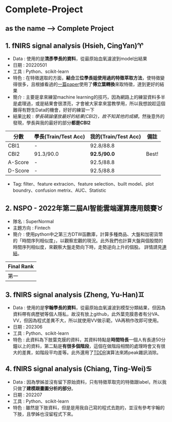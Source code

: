 # Complete-Project
as the name --> Complete Project
---
## 1. fNIRS signal analysis (**Hsieh, Cing­Yan**)♈
* Data : 使用的是**清彥學長的資料**，從最原始血氧濾波到model出結果
* 日期 : 20220501
* 工具 : Python、scikit-learn
* 特色 : 在特徵選取的方面，**結合三位學長姐使用過的特徵萃取方法**，使特徵變得很多，且根據看過的[一篇paper](https://www.ncbi.nlm.nih.gov/pmc/articles/PMC6449551/)使用了**傅立葉轉換**來取特徵，達到更好的結果
* 簡介 : 主要是拿來練習machine learning的技巧，因為網路上的練習資料多半是處理過，或是結果會很漂亮，才會被大家拿來當教學用，所以我想說趁這個難得有野生Data的機會，好好的練習一下
* 結果比較 : *學長碩論僅放最好的結果(CBI2)，故不知其他的成績*，然後意外的發現，學長與我的最好的部分**都是CBI2**

|分數|學長(Train/Test Acc)|我的(Train/Test Acc)|備註|
---|:---|:----|:---:
|CBI1| - | 92.8/88.8 |  |
|CBI2| 91.3/90.0 | **92.5/90.0** | Best!|
|A-Score| - | 92.5/88.8 | |
|D-Score| - | 92.5/88.8 | |

* Tag: filter、feature extracion、feature selection、built model、plot boundry、confusion metrix、AUC、Statistic

<!--
心得:
首先先感謝aicup給我機會可以參加到這個segmentation的比賽，但是這比賽有**很多**需改進的地方，且全部都在那20%報告處，對，最後成績報告佔了20%，一堆不認識的衝上榜。我就說一句，你主辦單位有Google強?有蝦皮強?人家google總獎金15萬**美金**的比賽，也是看private給名次，誰她媽還會看報告阿，google只要你交的model確定能在該方的環境跑，就會給錢了，這個啦嘰aicup報告還20%，報告這種就最主觀了，主辦單位給誰就給誰，重點是報告中還有一些分數是比較**創新性**，創你阿嬤，標新立異很猛???，最好她用的方法是自己想的，或是2022年才剛發paper的，妳妹阿，新方法一定強那世界就很美好了，Swin Transfom是真的帥，但他打輸EfficientNet阿，sudo label很強對，但我Voting Ensemble的Accuracy就他媽比你高，今天這個是肺腺癌切割比賽，假設我說假設，我們的model被實際用於醫療(我知道當然不可能)，**我多你1%代表我100個人可以多救1人ㄟ**，會寫報告有啥用啦，幫患者寫遺產書????`，一直愛新的東西難怪台灣起不來，我就問你為啥一堆人愛聽老歌或說10年前的歌，明明現在國內外抖音每月歌都出那麼多!?

還好2023年的就很乖，沒有用報告成績
-->

## 2. NSPO - 2022年第二屆AI智能雲端運算應用競賽♉

- 隊名 : SuperNormal
- 主題方向 : Fintech
- 簡介 : 使用python中之第三方DTW函數庫，計算多種商品、大盤和加密貨幣的「時間序列相似度」，以觀察宏觀的現況。此外我們也計算大盤與個股間的時間序列相似度，來觀察大盤走勢向下時，走勢逆向上升的個股。
詳情請見[連結](https://github.com/JulianLee310514065/Complete-Project/tree/main/fintech_NSPO)。

 |Final Rank|
|--|
|第一|

## 3. fNIRS signal analysis (**Zheng, Yu-Han**)♊
* Data : 使用的是**宇翰學長的資料**，從最原始血氧濾波到模型分類結果，但因為資料帶有病歷號等個人隱私，故沒有放上github，此外葉克膜患者有分VA、VV，但因為程式差異不大，所以就使用VV做示範，VA再稍作改即可使用。
* 日期 : 202306
* 工具 : Python、scikit-learn
* 特色 : 此資料為下肢葉克膜的資料，其資料特點是**時間特長**一個人有長達50分鐘以上的資料，第二點是**有很多個階段**，這個在做階段相關的處理時會又有很大的差異，如階段平均差等。此外還用了[TDDR](https://www.sciencedirect.com/science/article/abs/pii/S1053811918308103?via%3Dihub)演算法來將peak雜訊消除。


## 4. fNIRS signal analysis (**Chiang, Ting-Wei**)♋
* Data : 因為學姊並沒有留下原始資料，只有特徵萃取完的特徵跟label，所以我只做了**建模跟畫圖分析的部分**。
* 日期 : 202207
* 工具 : Python、scikit-learn
* 特色 : 雖然是下肢資料，但是是用我自己寫的程式去跑的，並沒有參考宇翰的下肢，且學姊也沒留程式下來。
